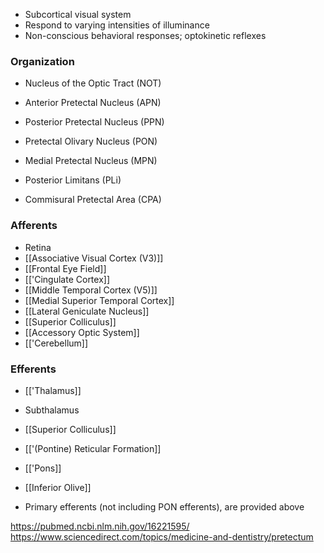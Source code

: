 - Subcortical visual system
- Respond to varying intensities of illuminance
- Non-conscious behavioral responses; optokinetic reflexes
### Organization
- Nucleus of the Optic Tract (NOT)
- Anterior Pretectal Nucleus (APN)
- Posterior Pretectal Nucleus (PPN)
- Pretectal Olivary Nucleus (PON)
- Medial Pretectal Nucleus (MPN)

- Posterior Limitans (PLi)
- Commisural Pretectal Area (CPA)

### Afferents
- Retina
- [[Associative Visual Cortex (V3)]]
- [[Frontal Eye Field]]
- [['Cingulate Cortex]]
- [[Middle Temporal Cortex (V5)]]
- [[Medial Superior Temporal Cortex]]
- [[Lateral Geniculate Nucleus]]
- [[Superior Colliculus]]
- [[Accessory Optic System]]
- [['Cerebellum]]
### Efferents
- [['Thalamus]]
- Subthalamus
- [[Superior Colliculus]]
- [['(Pontine) Reticular Formation]]
- [['Pons]]
- [[Inferior Olive]]

- Primary efferents (not including PON efferents), are provided above

https://pubmed.ncbi.nlm.nih.gov/16221595/
https://www.sciencedirect.com/topics/medicine-and-dentistry/pretectum